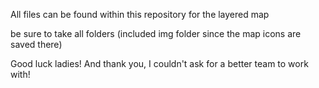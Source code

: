 All files can be found within this repository for the layered map

be sure to take all folders (included img folder since the map icons are saved there)

Good luck ladies! And thank you, I couldn't ask for a better team to work with!